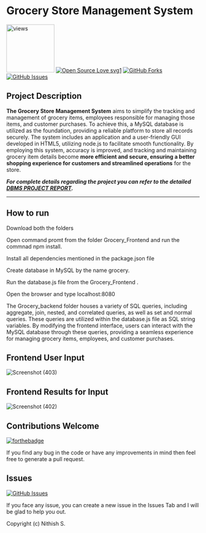 
# Grocery Store Management System

<a href="https://github.com/Nithish-9"><img alt="views" title="Github views" src="https://komarev.com/ghpvc/?username=Nithish-9&style=flat-square" width="125"/></a>
[![Open Source Love svg1](https://badges.frapsoft.com/os/v1/open-source.svg?v=103)](#)
[![GitHub Forks](https://img.shields.io/github/forks/Nithish-9/Restaurant-Management-System.svg?style=social&label=Fork&maxAge=2592000)](https://www.github.com/Nithish-9/Restaurant-Management-System/fork)
[![GitHub Issues](https://img.shields.io/github/issues/Nithish-9/Restaurant-Management-System.svg?style=flat&label=Issues&maxAge=2592000)](https://www.github.com/Nithish-9/Restaurant-Management-System/issues)


## Project Description
**The Grocery Store Management System** aims to simplify the tracking and management of grocery items, employees responsible for managing those items, and customer purchases. To achieve this, a MySQL database is utilized as the foundation, providing a reliable platform to store all records securely. The system includes an application and a user-friendly GUI developed in HTML5, utilizing node.js to facilitate smooth functionality. By employing this system, accuracy is improved, and tracking and maintaining grocery item details become **more efficient and secure, ensuring a better shopping experience for customers and streamlined operations** for the store.

***For complete details regarding the project you can refer to the detailed [DBMS PROJECT REPORT](https://github.com/Nithish-9/Grocery-Store-Management-System/blob/main/Grocery_Backend/DBMS_project_report.pdf).***

---

## How to run

Download both the folders 

Open command promt from the folder Grocery_Frontend and run the commnad npm install. 

Install all dependencies mentioned in the package.json file 

Create database in MySQL by the name grocery. 

Run the database.js file from the Grocery_Frontend . 

Open the browser and type localhost:8080

The Grocery_backend folder houses a variety of SQL queries, including aggregate, join, nested, and correlated queries, as well as set and normal queries. These queries are utilized within the database.js file as SQL string variables. By modifying the frontend interface, users can interact with the MySQL database through these queries, providing a seamless experience for managing grocery items, employees, and customer purchases.

## Frontend User Input

![Screenshot (403)](https://github.com/Nithish-9/Grocery-Store-Management-System/assets/113118468/9a0b19be-9312-4a07-bf9c-a2f5cc38ab30)

## Frontend Results for Input

![Screenshot (402)](https://github.com/Nithish-9/Grocery-Store-Management-System/assets/113118468/0ecaa7f3-e9b7-4566-a85d-514231c581b4)


## Contributions Welcome
[![forthebadge](https://forthebadge.com/images/badges/built-with-love.svg)](#)

If you find any bug in the code or have any improvements in mind then feel free to generate a pull request.

## Issues
[![GitHub Issues](https://img.shields.io/github/issues/Nithish-9/Restaurant-Management-System.svg?style=flat&label=Issues&maxAge=2592000)](https://www.github.com/Nithish-9/Restaurant-Management-System/issues)

If you face any issue, you can create a new issue in the Issues Tab and I will be glad to help you out.


Copyright (c) Nithish S.                                      
